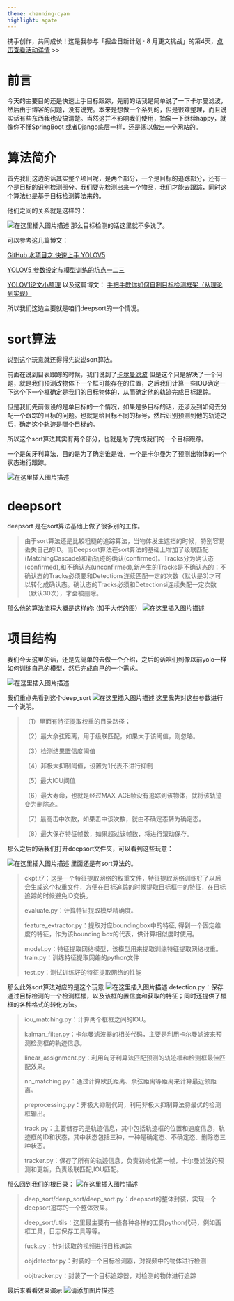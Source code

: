 ```yaml
---
theme: channing-cyan
highlight: agate
---
```

携手创作，共同成长！这是我参与「掘金日新计划 · 8 月更文挑战」的第4天，[点击查看活动详情](https://juejin.cn/post/7123120819437322247 "https://juejin.cn/post/7123120819437322247") >>

# 前言
今天的主要目的还是快速上手目标跟踪，先前的话我是简单说了一下卡尔曼滤波，然后由于博客的问题，没有说完。本来是想做一个系列的，但是很难整理，而且说实话有些东西我也没搞清楚。当然这并不影响我们使用，抽象一下继续happy，就像你不懂SpringBoot 或者Django底层一样，还是阔以做出一个网站的。
# 算法简介
首先我们这边的话其实整个项目呢，是两个部分，一个是目标的追踪部分，还有一个是目标的识别检测部分。我们要先检测出来一个物品，我们才能去跟踪，同时这个算法也是基于目标检测算法来的。

他们之间的关系就是这样的：

![在这里插入图片描述](https://p3-juejin.byteimg.com/tos-cn-i-k3u1fbpfcp/eb3f2d65bada4b49ad1161b3b8cc3a3f~tplv-k3u1fbpfcp-zoom-1.image)
那么目标检测的话这里就不多说了。

可以参考这几篇博文：

[GitHub 水项目之 快速上手 YOLOV5](https://blog.csdn.net/FUTEROX/article/details/124079281?ops_request_misc=%257B%2522request%255Fid%2522%253A%2522165919148316782425192159%2522%252C%2522scm%2522%253A%252220140713.130102334.pc%255Fblog.%2522%257D&request_id=165919148316782425192159&biz_id=0&utm_medium=distribute.pc_search_result.none-task-blog-2~blog~first_rank_ecpm_v1~rank_v31_ecpm-5-124079281-null-null.nonecase&utm_term=Yolo&spm=1018.2226.3001.4450)

[YOLOV5 参数设定与模型训练的坑点一二三](https://blog.csdn.net/FUTEROX/article/details/124079281?ops_request_misc=%257B%2522request%255Fid%2522%253A%2522165919148316782425192159%2522%252C%2522scm%2522%253A%252220140713.130102334.pc%255Fblog.%2522%257D&request_id=165919148316782425192159&biz_id=0&utm_medium=distribute.pc_search_result.none-task-blog-2~blog~first_rank_ecpm_v1~rank_v31_ecpm-5-124079281-null-null.nonecase&utm_term=Yolo&spm=1018.2226.3001.4450)

[YOLOV1论文小整理](https://blog.csdn.net/FUTEROX/article/details/124111506?ops_request_misc=%257B%2522request%255Fid%2522%253A%2522165932334416781683983318%2522%252C%2522scm%2522%253A%252220140713.130102334.pc%255Fblog.%2522%257D&request_id=165932334416781683983318&biz_id=0&utm_medium=distribute.pc_search_result.none-task-blog-2~blog~first_rank_ecpm_v1~rank_v31_ecpm-1-124111506-null-null.nonecase&utm_term=yolov1&spm=1018.2226.3001.4450)
以及这篇博文：
[手把手教你如何自制目标检测框架（从理论到实现）](https://blog.csdn.net/FUTEROX/article/details/126076046?spm=1001.2014.3001.5501)


所以我们这边主要就是咱们deepsort的一个情况。


# sort算法
说到这个玩意就还得得先说说sort算法。

前面在说到目表跟踪的时候，我们说到了[卡尔曼滤波](https://blog.csdn.net/FUTEROX/article/details/126154459?spm=1001.2014.3001.5501)
但是这个只是解决了一个问题，就是我们预测改物体下一个框可能存在的位置，之后我们计算一些IOU确定一下这个下一个框确定是我们的目标物体的，从而确定他的轨迹完成目标跟踪。

但是我们先前假设的是单目标的一个情况，如果是多目标的话，还涉及到如何去分配一个跟踪的目标的问题。也就是给目标不同的标号，然后识别预测到他的轨迹之后，确定这个轨迹是哪个目标的。


所以这个sort算法其实有两个部分，也就是为了完成我们的一个目标跟踪。

一个是匈牙利算法，目的是为了确定谁是谁，一个是卡尔曼为了预测出物体的一个状态进行跟踪。


![在这里插入图片描述](https://p3-juejin.byteimg.com/tos-cn-i-k3u1fbpfcp/4f47ecf5755a4546800632ef5328f492~tplv-k3u1fbpfcp-zoom-1.image)

# deepsort
deepsort 是在sort算法基础上做了很多别的工作。

> 由于sort算法还是比较粗糙的追踪算法，当物体发生遮挡的时候，特别容易丢失自己的ID。而Deepsort算法在sort算法的基础上增加了级联匹配(MatchingCascade)和新轨迹的确认(confirmed)。Tracks分为确认态(confirmed),和不确认态(unconfirmed),新产生的Tracks是不确认态的：不确认态的Tracks必须要和Detections连续匹配一定的次数（默认是3)才可以转化成确认态。确认态的Tracks必须和Detectionsi连续失配一定次数（默认30次），才会被删除。


那么他的算法流程大概是这样的:
(知乎大佬的图）
![在这里插入图片描述](https://p3-juejin.byteimg.com/tos-cn-i-k3u1fbpfcp/509f9bbfd7fc463c995448b26a13d513~tplv-k3u1fbpfcp-zoom-1.image)



# 项目结构

我们今天这里的话，还是先简单的去做一个介绍，之后的话咱们到像以前yolo一样如何训练自己的模型，然后完成自己的一个需求。

![在这里插入图片描述](https://p3-juejin.byteimg.com/tos-cn-i-k3u1fbpfcp/a1423b1229c94b1cbe38566d361e905a~tplv-k3u1fbpfcp-zoom-1.image)


我们重点先看到这个deep_sort
![在这里插入图片描述](https://p3-juejin.byteimg.com/tos-cn-i-k3u1fbpfcp/36d6a3aaded14929bc21dd3867dc2dc7~tplv-k3u1fbpfcp-zoom-1.image)
这里我先对这些参数进行一个说明。

> （1）里面有特征提取权重的目录路径；
> 
> （2）最大余弦距离，用于级联匹配，如果大于该阈值，则忽略。
> 
> （3）检测结果置信度阈值
> 
> （4）非极大抑制阈值，设置为1代表不进行抑制
> 
> （5）最大IOU阈值
> 
> （6）最大寿命，也就是经过MAX_AGE帧没有追踪到该物体，就将该轨迹变为删除态。
> 
> （7）最高击中次数，如果击中该次数，就由不确定态转为确定态。
> 
> （8）最大保存特征帧数，如果超过该帧数，将进行滚动保存。


那么之后的话我们打开deepsort文件夹，可以看到这些玩意：

![在这里插入图片描述](https://p3-juejin.byteimg.com/tos-cn-i-k3u1fbpfcp/80c7e3b2345d4fa7a1ca39446dc3c2d1~tplv-k3u1fbpfcp-zoom-1.image)
里面还是有sort算法的。

> ckpt.t7：这是一个特征提取网络的权重文件，特征提取网络训练好了以后会生成这个权重文件，方便在目标追踪的时候提取目标框中的特征，在目标追踪的时候避免ID交换。 
> 
> evaluate.py：计算特征提取模型精确度。
> 
> feature_extractor.py：提取对应boundingbox中的特征, 得到一个固定维度的特征，作为该bounding box的代表，供计算相似度时使用。
> 
> model.py：特征提取网络模型，该模型用来提取训练特征提取网络权重。 train.py：训练特征提取网络的python文件
> 
> test.py：测试训练好的特征提取网络的性能


那么此外sort算法对应的是这个玩意
![在这里插入图片描述](https://p3-juejin.byteimg.com/tos-cn-i-k3u1fbpfcp/e45a32881f5c40329523d773682b6d7a~tplv-k3u1fbpfcp-zoom-1.image)
detection.py：保存通过目标检测的一个检测框框，以及该框的置信度和获取的特征；同时还提供了框框的各种格式的转化方法。

> iou_matching.py：计算两个框框之间的IOU。
> 
> kalman_filter.py：卡尔曼滤波器的相关代码，主要是利用卡尔曼滤波来预测检测框的轨迹信息。
> 
> linear_assignment.py：利用匈牙利算法匹配预测的轨迹框和检测框最佳匹配效果。
> 
> nn_matching.py：通过计算欧氏距离、余弦距离等距离来计算最近领距离。
> 
> preprocessing.py：非极大抑制代码，利用非极大抑制算法将最优的检测框输出。
> 
> track.py：主要储存的是轨迹信息，其中包括轨迹框的位置和速度信息，轨迹框的ID和状态，其中状态包括三种，一种是确定态、不确定态、删除态三种状态。
> 
> tracker.py：保存了所有的轨迹信息，负责初始化第一帧，卡尔曼滤波的预测和更新，负责级联匹配,IOU匹配。
> 


那么回到我们的根目录：
![在这里插入图片描述](https://p3-juejin.byteimg.com/tos-cn-i-k3u1fbpfcp/483e1f20fb464415a8d2393a5bf123ec~tplv-k3u1fbpfcp-zoom-1.image)

> deep_sort/deep_sort/deep_sort.py：deepsort的整体封装，实现一个deepsort追踪的一个整体效果。
> 
> deep_sort/utils：这里最主要有一些各种各样的工具python代码，例如画框工具，日志保存工具等等。
> 
> fuck.py：针对读取的视频进行目标追踪
> 
> objdetector.py：封装的一个目标检测器，对视频中的物体进行检测
> 
> objtracker.py：封装了一个目标追踪器，对检测的物体进行追踪


最后来看看效果演示
![请添加图片描述](https://p3-juejin.byteimg.com/tos-cn-i-k3u1fbpfcp/a0aed043ebbc4f80815783dcdf4a507e~tplv-k3u1fbpfcp-zoom-1.image)
